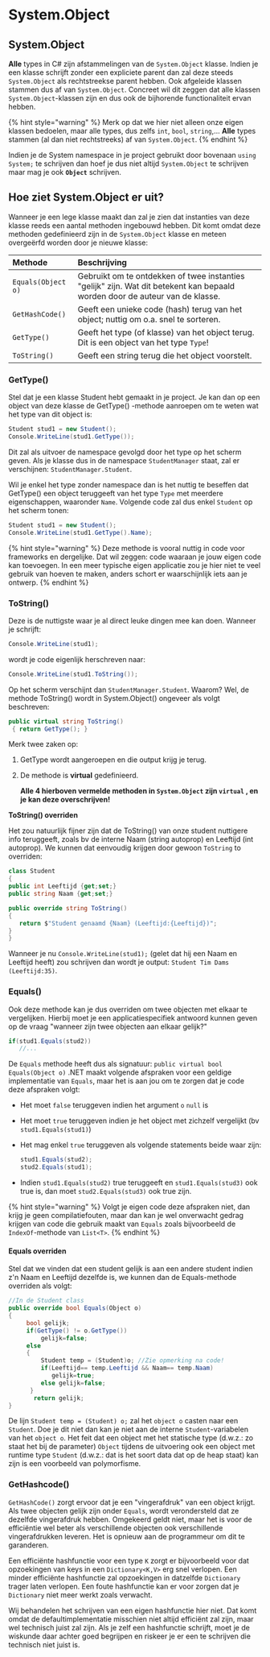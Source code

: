 # System.Object

## System.Object

**Alle** types in C\# zijn afstammelingen van de `System.Object` klasse. Indien je een klasse schrijft zonder een expliciete parent dan zal deze steeds `System.Object` als rechtstreekse parent hebben. Ook afgeleide klassen stammen dus af van `System.Object`. Concreet wil dit zeggen dat alle klassen `System.Object`-klassen zijn en dus ook de bijhorende functionaliteit ervan hebben.

{% hint style="warning" %}
Merk op dat we hier niet alleen onze eigen klassen bedoelen, maar alle types, dus zelfs `int`, `bool`, `string`,... **Alle** types stammen \(al dan niet rechtstreeks\) af van `System.Object`.
{% endhint %}

Indien je de System namespace in je project gebruikt door bovenaan `using System;` te schrijven dan hoef je dus niet altijd `System.Object` te schrijven maar mag je ook **`Object`** schrijven.

## Hoe ziet System.Object er uit?

Wanneer je een lege klasse maakt dan zal je zien dat instanties van deze klasse reeds een aantal methoden ingebouwd hebben. Dit komt omdat deze methoden gedefinieerd zijn in de `System.Object` klasse en meteen overgeërfd worden door je nieuwe klasse:

| Methode | Beschrijving |
| :--- | :--- |
| `Equals(Object o)` | Gebruikt om te ontdekken of twee instanties "gelijk" zijn. Wat dit betekent kan bepaald worden door de auteur van de klasse. |
| `GetHashCode()` | Geeft een unieke code \(hash\) terug van het object; nuttig om o.a. snel te sorteren. |
| `GetType()` | Geeft het type \(of klasse\) van het object terug. Dit is een object van het type `Type`! |
| `ToString()` | Geeft een string terug die het object voorstelt. |

### GetType\(\)

Stel dat je een klasse Student hebt gemaakt in je project. Je kan dan op een object van deze klasse de GetType\(\) -methode aanroepen om te weten wat het type van dit object is:

```csharp
Student stud1 = new Student();
Console.WriteLine(stud1.GetType());
```

Dit zal als uitvoer de namespace gevolgd door het type op het scherm geven. Als je klasse dus in de namespace `StudentManager` staat, zal er verschijnen: `StudentManager.Student`.

Wil je enkel het type zonder namespace dan is het nuttig te beseffen dat GetType\(\) een object teruggeeft van het type `Type` met meerdere eigenschappen, waaronder `Name`. Volgende code zal dus enkel `Student` op het scherm tonen:

```csharp
Student stud1 = new Student();
Console.WriteLine(stud1.GetType().Name);
```

{% hint style="warning" %}
Deze methode is vooral nuttig in code voor frameworks en dergelijke. Dat wil zeggen: code waaraan je jouw eigen code kan toevoegen. In een meer typische eigen applicatie zou je hier niet te veel gebruik van hoeven te maken, anders schort er waarschijnlijk iets aan je ontwerp.
{% endhint %}

### ToString\(\)

Deze is de nuttigste waar je al direct leuke dingen mee kan doen. Wanneer je schrijft:

```csharp
Console.WriteLine(stud1);
```

wordt je code eigenlijk herschreven naar:

```csharp
Console.WriteLine(stud1.ToString());
```

Op het scherm verschijnt dan `StudentManager.Student`. Waarom? Wel, de methode ToString\(\) wordt in System.Object\(\) ongeveer als volgt beschreven:

```csharp
public virtual string ToString()
 { return GetType(); }
```

Merk twee zaken op:

1. GetType wordt aangeroepen en die output krijg je terug.
2. De methode is **virtual** gedefinieerd.

   **Alle 4 hierboven vermelde methoden in `System.Object` zijn `virtual` , en je kan deze overschrijven!**

**ToString\(\) overriden**

Het zou natuurlijk fijner zijn dat de ToString\(\) van onze student nuttigere info teruggeeft, zoals bv de interne Naam \(string autoprop\) en Leeftijd \(int autoprop\). We kunnen dat eenvoudig krijgen door gewoon `ToString` to overriden:

```csharp
class Student
{
public int Leeftijd {get;set;}
public string Naam {get;set;}

public override string ToString()
{
   return $"Student genaamd {Naam} (Leeftijd:{Leeftijd})";
}
}
```

Wanneer je nu `Console.WriteLine(stud1);` \(gelet dat hij een Naam en Leeftijd heeft\) zou schrijven dan wordt je output: `Student Tim Dams (Leeftijd:35)`.

### Equals\(\)

Ook deze methode kan je dus overriden om twee objecten met elkaar te vergelijken. Hierbij moet je een applicatiespecifiek antwoord kunnen geven op de vraag "wanneer zijn twee objecten aan elkaar gelijk?"

```csharp
if(stud1.Equals(stud2))
   //...
```

De `Equals` methode heeft dus als signatuur: `public virtual bool Equals(Object o)` .NET maakt volgende afspraken voor een geldige implementatie van `Equals`, maar het is aan jou om te zorgen dat je code deze afspraken volgt:

* Het moet `false` teruggeven indien het argument `o` `null` is
* Het moet `true` teruggeven indien je het object met zichzelf vergelijkt \(bv `stud1.Equals(stud1)`\)
* Het mag enkel `true` teruggeven als volgende statements beide waar zijn:

  ```csharp
  stud1.Equals(stud2);
  stud2.Equals(stud1);
  ```

* Indien `stud1.Equals(stud2)` true teruggeeft en `stud1.Equals(stud3)` ook true is, dan moet `stud2.Equals(stud3)` ook true zijn.

{% hint style="warning" %}
Volgt je eigen code deze afspraken niet, dan krijg je geen compilatiefouten, maar dan kan je wel onverwacht gedrag krijgen van code die gebruik maakt van `Equals` zoals bijvoorbeeld de `IndexOf`-methode van `List<T>`.
{% endhint %}

#### Equals overriden

Stel dat we vinden dat een student gelijk is aan een andere student indien z'n Naam en Leeftijd dezelfde is, we kunnen dan de Equals-methode overriden als volgt:

```csharp
//In de Student class
public override bool Equals(Object o)
{
     bool gelijk;
     if(GetType() != o.GetType()) 
         gelijk=false;
     else
     {
         Student temp = (Student)o; //Zie opmerking na code!
         if(Leeftijd== temp.Leeftijd && Naam== temp.Naam)
            gelijk=true;
         else gelijk=false;
      }
       return gelijk;
}
```

De lijn `Student temp = (Student) o;` zal het `object o` casten naar een `Student`. Doe je dit niet dan kan je niet aan de interne `Student`-variabelen van het `object o`. Het feit dat een object met het statische type \(d.w.z.: zo staat het bij de parameter\) `Object` tijdens de uitvoering ook een object met runtime type `Student` \(d.w.z.: dat is het soort data dat op de heap staat\) kan zijn is een voorbeeld van polymorfisme.

### GetHashcode\(\)

`GetHashCode()` zorgt ervoor dat je een "vingerafdruk" van een object krijgt. Als twee objecten gelijk zijn onder `Equals`, wordt verondersteld dat ze dezelfde vingerafdruk hebben. Omgekeerd geldt niet, maar het is voor de efficiëntie wel beter als verschillende objecten ook verschillende vingerafdrukken leveren. Het is opnieuw aan de programmeur om dit te garanderen.

Een efficiënte hashfunctie voor een type `K` zorgt er bijvoorbeeld voor dat opzoekingen van keys in een `Dictionary<K,V>` erg snel verlopen. Een minder efficiënte hashfunctie zal opzoekingen in datzelfde `Dictionary` trager laten verlopen. Een foute hashfunctie kan er voor zorgen dat je `Dictionary` niet meer werkt zoals verwacht.

Wij behandelen het schrijven van een eigen hashfunctie hier niet. Dat komt omdat de defaultimplementatie misschien niet altijd efficiënt zal zijn, maar wel technisch juist zal zijn. Als je zelf een hashfunctie schrijft, moet je de wiskunde daar achter goed begrijpen en riskeer je er een te schrijven die technisch niet juist is.

